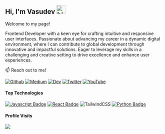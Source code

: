## Hi, I'm Vasudev <img src="https://user-images.githubusercontent.com/1303154/88677602-1635ba80-d120-11ea-84d8-d263ba5fc3c0.gif" width="28px" alt="hi">

Welcome to my page!

Frontend Developer with a keen eye for crafting intuitive and responsive user interfaces. Passionate about advancing my career in a dynamic digital environment, where I can contribute to global development through innovative and impactful solutions. Eager to leverage my skills in a challenging and creative setting to drive excellence and enhance user experiences.

:mailbox: Reach out to me!

<a href="https://github.com/Vasudevatirupathinaidu" target="_blank"><img alt="Github" src="https://img.shields.io/badge/GitHub-%2312100E.svg?&style=for-the-badge&logo=Github&logoColor=white" /></a> <a href="https://medium.com/@tirupathinaidu" target="_blank"><img alt="Medium" src="https://img.shields.io/badge/Medium-12100E?style=for-the-badge&logo=medium&logoColor=white" /></a> <a href="https://dev.to/deva" target="_blank"><img alt="Dev" src="https://img.shields.io/badge/dev.to-0A0A0A?style=for-the-badge&logo=dev.to&logoColor=white" /></a> <a href="https://twitter.com/vasudev617" target="_blank"><img alt="Twitter" src="https://img.shields.io/badge/twitter-%231DA1F2.svg?&style=for-the-badge&logo=twitter&logoColor=white" /></a> <a href="https://www.youtube.com/@vasudev16180" target="_blank"><img alt="YouTube" src="https://img.shields.io/badge/YouTube-%23FF0000.svg?style=for-the-badge&logo=YouTube&logoColor=white" /></a>

#### Top Technologies

<!-- TODO: Make technologies links take you to repositories -->

[![Javascript Badge](https://img.shields.io/badge/-Javascript-F0DB4F?style=for-the-badge&labelColor=black&logo=javascript&logoColor=F0DB4F)](#) [![React Badge](https://img.shields.io/badge/-React-61DBFB?style=for-the-badge&labelColor=black&logo=react&logoColor=61DBFB)](#) ![TailwindCSS](https://img.shields.io/badge/tailwindcss-%2338B2AC.svg?style=for-the-badge&logo=tailwind-css&logoColor=white) [![Python Badge](https://img.shields.io/badge/-Python-007acc?style=for-the-badge&labelColor=black&logo=python&logoColor=007acc)](#)

#### Profile Visits

![](https://komarev.com/ghpvc/?username=Vasudevatirupathinaidu&color=orange)
